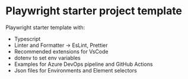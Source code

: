# Playwright starter project template

Playwright starter template with:
- Typescript
- Linter and Formatter -> EsLint, Prettier
- Recommended extensions for VsCode
- dotenv to set env variables
- Examples for Azure DevOps pipeline and GitHub Actions
- Json files for Environments and Element selectors